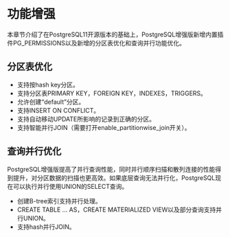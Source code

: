 # 功能增强<a name="rds_04_0009"></a>

本章节介绍了在PostgreSQL11开源版本的基础上，PostgreSQL增强版新增内置插件PG\_PERMISSIONS以及新增的分区表优化和查询并行功能优化。

## 分区表优化<a name="section24711859152618"></a>

-   支持按hash key分区。
-   支持分区表PRIMARY KEY，FOREIGN KEY，INDEXES，TRIGGERS。
-   允许创建“default”分区。
-   支持INSERT ON CONFLICT。
-   支持自动移动UPDATE所影响的记录到正确的分区。
-   支持智能并行JOIN（需要打开enable\_partitionwise\_join开关）。

## 查询并行优化<a name="section149263241273"></a>

PostgreSQL增强版提高了并行查询性能，同时并行顺序扫描和散列连接的性能得到提升，对分区数据的扫描也更高效。如果底层查询无法并行化，PostgreSQL现在可以执行并行使用UNION的SELECT查询。

-   创建B-tree索引支持并行处理。
-   CREATE TABLE ... AS，CREATE MATERIALIZED VIEW以及部分查询支持并行UNION。
-   支持hash并行JOIN。

